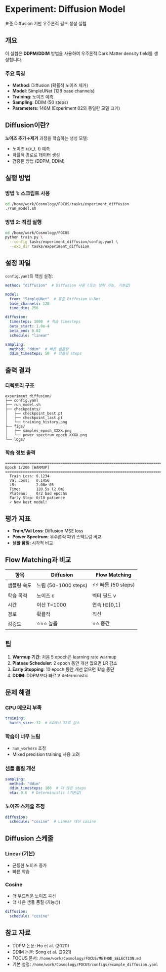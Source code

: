 # Experiment: Diffusion Model

표준 Diffusion 기반 우주론적 필드 생성 실험

## 개요

이 실험은 **DDPM/DDIM** 방법을 사용하여 우주론적 Dark Matter density field를 생성합니다.

### 주요 특징

- **Method**: Diffusion (확률적 노이즈 제거)
- **Model**: SimpleUNet (128 base channels)
- **Training**: 노이즈 예측
- **Sampling**: DDIM (50 steps)
- **Parameters**: 146M (Experiment 02와 동일한 모델 크기)

## Diffusion이란?

**노이즈 추가→제거** 과정을 학습하는 생성 모델:
- 노이즈 ε(x_t, t) 예측
- 확률적 경로로 데이터 생성
- 검증된 방법 (DDPM, DDIM)

## 실행 방법

### 방법 1: 스크립트 사용
```bash
cd /home/work/Cosmology/FOCUS/tasks/experiment_diffusion
./run_model.sh
```

### 방법 2: 직접 실행
```bash
cd /home/work/Cosmology/FOCUS
python train.py \
  --config tasks/experiment_diffusion/config.yaml \
  --exp_dir tasks/experiment_diffusion
```

## 설정 파일

`config.yaml`의 핵심 설정:

```yaml
method: "diffusion"  # Diffusion 사용 (또는 생략 가능, 기본값)

model:
  from: "SimpleUNet"  # 표준 Diffusion U-Net
  base_channels: 128
  time_dim: 256

diffusion:
  timesteps: 1000  # 학습 timesteps
  beta_start: 1.0e-4
  beta_end: 0.02
  schedule: "linear"

sampling:
  method: "ddim"  # 빠른 샘플링
  ddim_timesteps: 50  # 샘플링 steps
```

## 출력 결과

### 디렉토리 구조
```
experiment_diffusion/
├── config.yaml
├── run_model.sh
├── checkpoints/
│   ├── checkpoint_best.pt
│   ├── checkpoint_last.pt
│   └── training_history.png
├── figs/
│   ├── samples_epoch_XXXX.png
│   └── power_spectrum_epoch_XXXX.png
└── logs/
```

### 학습 정보 출력

```
================================================================================
Epoch 1/200 [WARMUP]
================================================================================
  Train Loss: 0.1234
  Val Loss:   0.1456
  LR:         2.00e-05
  Time:       120.5s (2.0m)
  Plateau:    0/2 bad epochs
  Early Stop: 0/10 patience
  ✓ New best model!
```

## 평가 지표

- **Train/Val Loss**: Diffusion MSE loss
- **Power Spectrum**: 우주론적 파워 스펙트럼 비교
- **샘플 품질**: 시각적 비교

## Flow Matching과 비교

| 항목 | Diffusion | Flow Matching |
|------|-----------|---------------|
| 샘플링 속도 | 느림 (50-1000 steps) | ⚡⚡ 빠름 (50 steps) |
| 학습 목적 | 노이즈 ε | 벡터 필드 v |
| 시간 | 이산 T=1000 | 연속 t∈[0,1] |
| 경로 | 확률적 | 직선 |
| 검증도 | ⭐⭐⭐ 높음 | ⭐⭐ 중간 |

## 팁

1. **Warmup 기간**: 처음 5 epoch은 learning rate warmup
2. **Plateau Scheduler**: 2 epoch 동안 개선 없으면 LR 감소
3. **Early Stopping**: 10 epoch 동안 개선 없으면 학습 중단
4. **DDIM**: DDPM보다 빠르고 deterministic

## 문제 해결

### GPU 메모리 부족
```yaml
training:
  batch_size: 32  # 64에서 32로 감소
```

### 학습이 너무 느림
- `num_workers` 조정
- Mixed precision training 사용 고려

### 샘플 품질 개선
```yaml
sampling:
  method: "ddim"
  ddim_timesteps: 100  # 더 많은 steps
  eta: 0.0  # Deterministic (기본값)
```

### 노이즈 스케줄 조정
```yaml
diffusion:
  schedule: "cosine"  # Linear 대신 cosine
```

## Diffusion 스케줄

### Linear (기본)
- 균등한 노이즈 증가
- 빠른 학습

### Cosine
- 더 부드러운 노이즈 곡선
- 더 나은 샘플 품질 (가능성)

```yaml
diffusion:
  schedule: "cosine"
```

## 참고 자료

- DDPM 논문: Ho et al. (2020)
- DDIM 논문: Song et al. (2021)
- FOCUS 문서: `/home/work/Cosmology/FOCUS/METHOD_SELECTION.md`
- 기본 설정: `/home/work/Cosmology/FOCUS/configs/example_diffusion.yaml`

